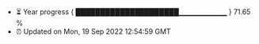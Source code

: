 - ⏳ Year progress { █████████████████████▁▁▁▁▁▁▁▁▁ } 71.65 %
- ⏰ Updated on Mon, 19 Sep 2022 12:54:59 GMT

